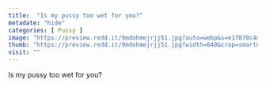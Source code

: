 ```yaml
---
title:  "Is my pussy too wet for you?"
metadate: "hide"
categories: [ Pussy ]
image: "https://preview.redd.it/9mdohmejrjj51.jpg?auto=webp&s=e1f870c4df9dd1b68f9a73d230c8af6cc64da86c"
thumb: "https://preview.redd.it/9mdohmejrjj51.jpg?width=640&crop=smart&auto=webp&s=40519e0f272556dda4e661ffed9dc5b3439801b8"
visit: ""
---
```

Is my pussy too wet for you?
